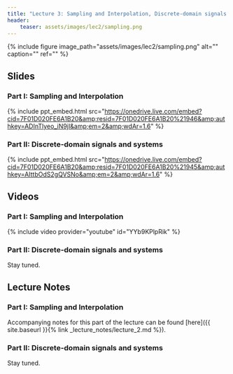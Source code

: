 ```yaml
---
title: "Lecture 3: Sampling and Interpolation, Discrete-domain signals and systems"
header:
    teaser: assets/images/lec2/sampling.png
---
```


{% include figure
image_path="assets/images/lec2/sampling.png"
alt="" caption="" ref=""
%}

## Slides


### Part I: Sampling and Interpolation

{% include ppt_embed.html
src="https://onedrive.live.com/embed?cid=7F01D020FE6A1B20&amp;resid=7F01D020FE6A1B20%21946&amp;authkey=ADInTlyeo_iN9jI&amp;em=2&amp;wdAr=1.6" %}

### Part II: Discrete-domain signals and systems
{% include ppt_embed.html
src="https://onedrive.live.com/embed?cid=7F01D020FE6A1B20&amp;resid=7F01D020FE6A1B20%21945&amp;authkey=AIttbOdS2gQVSNo&amp;em=2&amp;wdAr=1.6" %}

## Videos

### Part I: Sampling and Interpolation

{% include video provider="youtube" id="YYb9KPlpRik" %}

### Part II: Discrete-domain signals and systems 

Stay tuned.

## Lecture Notes


### Part I: Sampling and Interpolation

Accompanying notes for this part of the lecture can be found [here]({{ site.baseurl }}{% link _lecture_notes/lecture_2.md %}).


### Part II: Discrete-domain signals and systems 

Stay tuned. 
